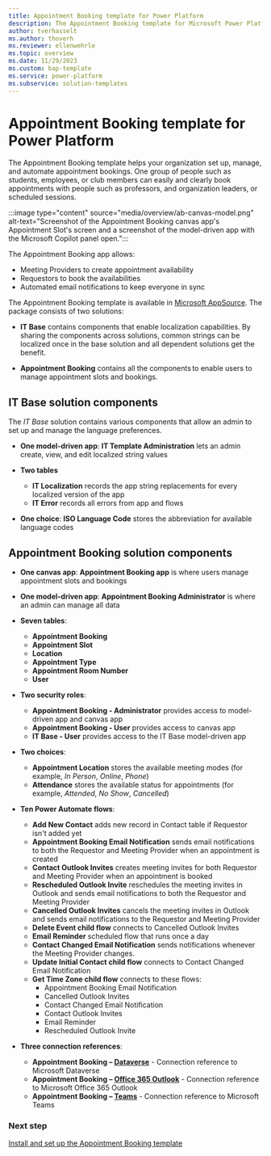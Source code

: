 ```yaml
---
title: Appointment Booking template for Power Platform
description: The Appointment Booking template for Microsoft Power Platform enables you to set up an app that organizes the appointment booking process for your organization.
author: tverhasselt
ms.author: thoverh
ms.reviewer: ellenwehrle
ms.topic: overview
ms.date: 11/29/2023
ms.custom: bap-template
ms.service: power-platform
ms.subservice: solution-templates
---
```


# Appointment Booking template for Power Platform

The Appointment Booking template helps your organization set up, manage, and automate appointment bookings. One group of people such as students, employees, or club members can easily and clearly book appointments with people such as professors, and organization leaders, or scheduled sessions.

:::image type="content" source="media/overview/ab-canvas-model.png" alt-text="Screenshot of the Appointment Booking canvas app's Appointment Slot's screen and a screenshot of the model-driven app with the Microsoft Copilot panel open.":::

The Appointment Booking app allows:

- Meeting Providers to create appointment availability
- Requestors to book the availabilities
- Automated email notifications to keep everyone in sync

The Appointment Booking template is available in [Microsoft AppSource](<https://aka.ms/AccessAppointmentBookingTemplate>). The package consists of two solutions:

- **IT Base** contains components that enable localization capabilities. By sharing the components across solutions, common strings can be localized once in the base solution and all dependent solutions get the benefit.

- **Appointment Booking** contains all the components to enable users to manage appointment slots and bookings.

## IT Base solution components

The *IT Base* solution contains various components that allow an admin to set up and manage the language preferences.

- **One model-driven app**: **IT Template Administration** lets an admin create, view, and edit localized string values

- **Two tables**

  - **IT Localization** records the app string replacements for every localized version of the app
  - **IT Error** records all errors from app and flows
- **One choice**: **ISO Language Code** stores the abbreviation for available language codes

## Appointment Booking solution components

- **One canvas app**: **Appointment Booking app** is where users manage appointment slots and bookings

- **One model-driven app**: **Appointment Booking Administrator** is where an admin can manage all data

- **Seven tables**:

  - **Appointment Booking**
  - **Appointment Slot**
  - **Location**
  - **Appointment Type**
  - **Appointment Room Number**
  - **User**  

- **Two security roles**:
  - **Appointment Booking - Administrator** provides access to model-driven app and canvas app
  - **Appointment Booking - User** provides access to canvas app
  - **IT Base - User** provides access to the IT Base model-driven app

- **Two choices**:
  - **Appointment Location** stores the available meeting modes (for example, *In Person*, *Online*, *Phone*)
  - **Attendance** stores the available status for appointments (for example, *Attended*, *No Show*, *Cancelled*)

- **Ten Power Automate flows**:

  - **Add New Contact** adds new record in Contact table if Requestor isn't added yet
  - **Appointment Booking Email Notification** sends email notifications to both the Requestor and Meeting Provider when an appointment is created
  - **Contact Outlook Invites** creates meeting invites for both Requestor and Meeting Provider when an appointment is booked
  - **Rescheduled Outlook Invite** reschedules the meeting invites in Outlook and sends email notifications to both the Requestor and Meeting Provider
  - **Cancelled Outlook Invites** cancels the meeting invites in Outlook and sends email notifications to the Requestor and Meeting Provider
  - **Delete Event child flow** connects to Cancelled Outlook Invites
  - **Email Reminder** scheduled flow that runs once a day
  - **Contact Changed Email Notification** sends notifications whenever the Meeting Provider changes.
  - **Update Initial Contact child flow** connects to Contact Changed Email Notification
  - **Get Time Zone child flow** connects to these flows:
    - Appointment Booking Email Notification
    - Cancelled Outlook Invites
    - Contact Changed Email Notification
    - Contact Outlook Invites
    - Email Reminder
    - Rescheduled Outlook Invite

- **Three connection references**:

  - **Appointment Booking – [Dataverse](/connectors/commondataserviceforapps/)** - Connection reference to Microsoft Dataverse
  - **Appointment Booking – [Office 365 Outlook](/connectors/office365/)** - Connection reference to Microsoft Office 365 Outlook
  - **Appointment Booking – [Teams](/connectors/teams/)** - Connection reference to Microsoft Teams

### Next step

[Install and set up the Appointment Booking template](install-and-set-up.md)
